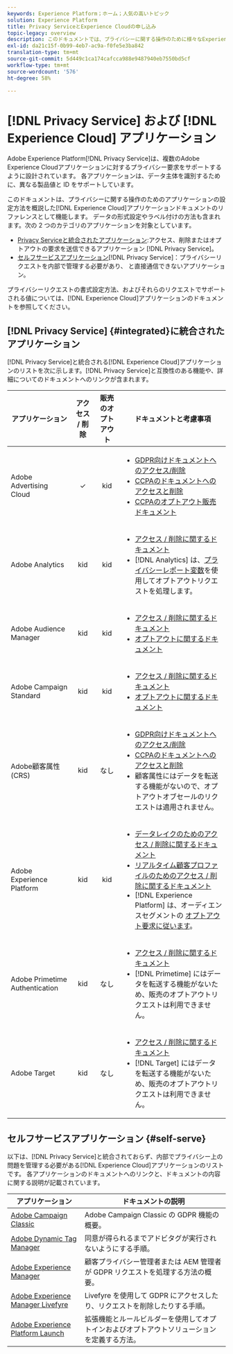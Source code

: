 ```yaml
---
keywords: Experience Platform；ホーム；人気の高いトピック
solution: Experience Platform
title: Privacy ServiceとExperience Cloudの申し込み
topic-legacy: overview
description: このドキュメントでは、プライバシーに関する操作のために様々なExperience Cloudアプリケーションを設定する方法に関するリファレンスを提供します。
exl-id: da21c15f-0b99-4eb7-ac9a-f0fe5e3ba842
translation-type: tm+mt
source-git-commit: 5d449c1ca174cafcca988e9487940eb7550bd5cf
workflow-type: tm+mt
source-wordcount: '576'
ht-degree: 58%

---
```


# [!DNL Privacy Service] および [!DNL Experience Cloud] アプリケーション

Adobe Experience Platform[!DNL Privacy Service]は、複数のAdobe Experience Cloudアプリケーションに対するプライバシー要求をサポートするように設計されています。 各アプリケーションは、データ主体を識別するために、異なる製品値と ID をサポートしています。

このドキュメントは、プライバシーに関する操作のためのアプリケーションの設定方法を概説した[!DNL Experience Cloud]アプリケーションドキュメントのリファレンスとして機能します。 データの形式設定やラベル付けの方法も含まれます。次の 2 つのカテゴリのアプリケーションを対象としています。

* [Privacy Serviceと統合されたアプリケーション](#integrated):アクセス、削除またはオプトアウトの要求を送信できるアプリケーション [!DNL Privacy Service]。
* [セルフサービスアプリケーション](#self-serve)[!DNL Privacy Service]：プライバシーリクエストを内部で管理する必要があり、 と直接通信できないアプリケーション。

プライバシーリクエストの書式設定方法、およびそれらのリクエストでサポートされる値については、[!DNL Experience Cloud]アプリケーションのドキュメントを参照してください。

## [!DNL Privacy Service] {#integrated}に統合されたアプリケーション

[!DNL Privacy Service]と統合される[!DNL Experience Cloud]アプリケーションのリストを次に示します。[!DNL Privacy Service]と互換性のある機能や、詳細についてのドキュメントへのリンクが含まれます。

| アプリケーション | アクセス / 削除 | 販売のオプトアウト | ドキュメントと考慮事項 |
--- | :---: | :---: | ---
| Adobe Advertising Cloud | ✓ | kid | <ul><li>[GDPR向けドキュメントへのアクセス/削除](https://experienceleague.adobe.com/docs/advertising-cloud/privacy/ad-cloud-gdpr.html)</li><li>[CCPAのドキュメントへのアクセスと削除](https://experienceleague.adobe.com/docs/advertising-cloud/privacy/ad-cloud-ccpa-access-delete.html)</li><li>[CCPAのオプトアウト販売ドキュメント](https://experienceleague.adobe.com/docs/advertising-cloud/privacy/ad-cloud-ccpa-opt-out-of-sale.html)</li></ul> |
| Adobe Analytics | kid | kid | <ul><li>[アクセス / 削除に関するドキュメント](https://docs.adobe.com/content/help/en/analytics/admin/data-governance/an-gdpr-overview.html)</li><li>[!DNL Analytics] は、[プライバシーレポート変数](https://docs.adobe.com/content/help/en/analytics/admin/data-governance/consent-variables.html)を使用してオプトアウトリクエストを処理します。</li></ul> |
| Adobe Audience Manager | kid | kid | <ul><li>[アクセス / 削除に関するドキュメント](https://docs.adobe.com/content/help/ja-JP/audience-manager/user-guide/overview/data-privacy/data-privacy-requests.html)</li><li>[オプトアウトに関するドキュメント](https://docs.adobe.com/content/help/ja-JP/audience-manager/user-guide/features/declared-ids.html)</li></ul> |
| Adobe Campaign Standard | kid | kid | <ul><li>[アクセス / 削除に関するドキュメント](https://helpx.adobe.com/jp/campaign/kb/campaign-privacy.html)</li><li>[オプトアウトに関するドキュメント](../segmentation/honoring-opt-outs.md)</li></ul> |
| Adobe顧客属性(CRS) | kid | なし | <ul><li>[GDPR向けドキュメントへのアクセス/削除](https://docs.adobe.com/content/help/ja-JP/core-services/interface/customer-attributes/gdpr.html)</li><li>[CCPAのドキュメントへのアクセスと削除](https://docs.adobe.com/content/help/ja-JP/core-services/interface/customer-attributes/ccpa.html)</li><li>顧客属性にはデータを転送する機能がないので、オプトアウトオブセールのリクエストは適用されません。</li></ul> |
| Adobe Experience Platform | kid | kid | <ul><li>[データレイクのためのアクセス / 削除に関するドキュメント](../catalog/privacy.md)</li><li>[リアルタイム顧客プロファイルのためのアクセス / 削除に関するドキュメント](../profile/privacy.md)</li><li>[!DNL Experience Platform] は、オーディエンスセグメントの [オプトアウト要求に従います](../segmentation/honoring-opt-outs.md)。</li></ul> |
| Adobe Primetime Authentication | kid | なし | <ul><li>[アクセス / 削除に関するドキュメント](http://tve.helpdocsonline.com/how-to-make-a-privacy-request)</li><li>[!DNL Primetime] にはデータを転送する機能がないため、販売のオプトアウトリクエストは利用できません。</li></ul> |
| Adobe Target | kid | なし | <ul><li>[アクセス / 削除に関するドキュメント](https://docs.adobe.com/content/help/ja-JP/target/using/implement-target/before-implement/privacy/cmp-privacy-and-general-data-protection-regulation.html)</li><li>[!DNL Target] にはデータを転送する機能がないため、販売のオプトアウトリクエストは利用できません。</li></ul> |


## セルフサービスアプリケーション {#self-serve}

以下は、[!DNL Privacy Service]と統合されておらず、内部でプライバシー上の問題を管理する必要がある[!DNL Experience Cloud]アプリケーションのリストです。 各アプリケーションのドキュメントへのリンクと、ドキュメントの内容に関する説明が記載されています。

| アプリケーション | ドキュメントの説明 |
| ------- | ----------- |
| [Adobe Campaign Classic](https://docs.campaign.adobe.com/doc/AC/getting_started/JA/ACC_GDPR.html) | Adobe Campaign Classic の GDPR 機能の概要。 |
| [Adobe Dynamic Tag Manager](https://docs.adobe.com/content/help/ja-JP/dtm/using/tools/opt-in.html) | 同意が得られるまでアドビタグが実行されないようにする手順。 |
| [Adobe Experience Manager](https://helpx.adobe.com/experience-manager/6-4/managing/using/gdpr-compliance.html) | 顧客プライバシー管理者または AEM 管理者が GDPR リクエストを処理する方法の概要。 |
| [Adobe Experience Manager Livefyre](https://docs.adobe.com/content/help/en/livefyre/using/settings-other/privacy-requests/c-gdpr-compliance.html) | Livefyre を使用して GDPR にアクセスしたり、リクエストを削除したりする手順。 |
| [Adobe Experience Platform Launch](https://docs.adobelaunch.com/client-side-information/deploy-javascript-tags-to-opt-in-to-launch) | 拡張機能とルールビルダーを使用してオプトインおよびオプトアウトソリューションを定義する方法。 |
